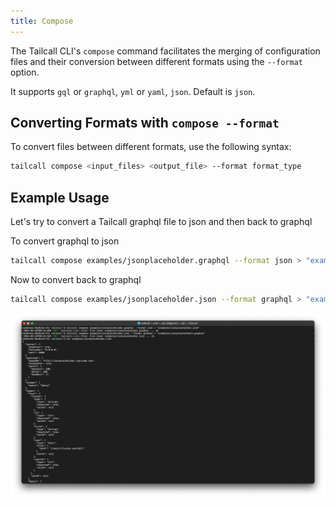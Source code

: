 ```yaml
---
title: Compose
---
```


The Tailcall CLI's `compose` command facilitates the merging of configuration files and their conversion between different formats using the `--format` option. 

It supports `gql` or `graphql`, `yml` or `yaml`, `json`. Default is `json`.

## Converting Formats with `compose --format`

To convert files between different formats, use the following syntax:

```bash
tailcall compose <input_files> <output_file> --format format_type
```

## Example Usage
Let's try to convert a Tailcall graphql file to json and then back to graphql

To convert graphql to json
```bash
tailcall compose examples/jsonplaceholder.graphql --format json > "examples/jsonplaceholder.json"
```

Now to convert back to graphql
```bash
tailcall compose examples/jsonplaceholder.json --format graphql > "examples/jsonplaceholder2.graphql" 
```

![Example Image](/static/images/docs/compose.png)

